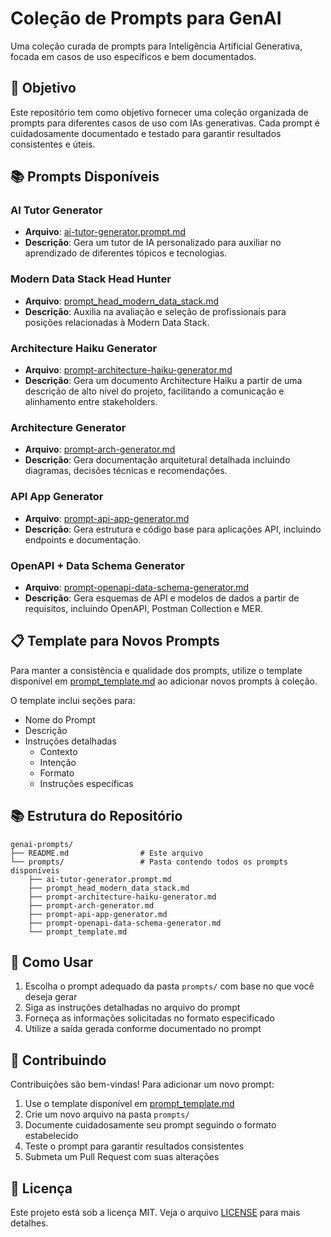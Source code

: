 # Coleção de Prompts para GenAI

Uma coleção curada de prompts para Inteligência Artificial Generativa, focada em casos de uso específicos e bem documentados.

## 🎯 Objetivo

Este repositório tem como objetivo fornecer uma coleção organizada de prompts para diferentes casos de uso com IAs generativas. Cada prompt é cuidadosamente documentado e testado para garantir resultados consistentes e úteis.

## 📚 Prompts Disponíveis

### AI Tutor Generator
- **Arquivo**: [ai-tutor-generator.prompt.md](prompts/ai-tutor-generator.prompt.md)
- **Descrição**: Gera um tutor de IA personalizado para auxiliar no aprendizado de diferentes tópicos e tecnologias.

### Modern Data Stack Head Hunter
- **Arquivo**: [prompt_head_modern_data_stack.md](prompts/prompt_head_modern_data_stack.md)
- **Descrição**: Auxilia na avaliação e seleção de profissionais para posições relacionadas à Modern Data Stack.

### Architecture Haiku Generator
- **Arquivo**: [prompt-architecture-haiku-generator.md](prompts/prompt-architecture-haiku-generator.md)
- **Descrição**: Gera um documento Architecture Haiku a partir de uma descrição de alto nível do projeto, facilitando a comunicação e alinhamento entre stakeholders.

### Architecture Generator
- **Arquivo**: [prompt-arch-generator.md](prompts/prompt-arch-generator.md)
- **Descrição**: Gera documentação arquitetural detalhada incluindo diagramas, decisões técnicas e recomendações.

### API App Generator
- **Arquivo**: [prompt-api-app-generator.md](prompts/prompt-api-app-generator.md)
- **Descrição**: Gera estrutura e código base para aplicações API, incluindo endpoints e documentação.

### OpenAPI + Data Schema Generator
- **Arquivo**: [prompt-openapi-data-schema-generator.md](prompts/prompt-openapi-data-schema-generator.md)
- **Descrição**: Gera esquemas de API e modelos de dados a partir de requisitos, incluindo OpenAPI, Postman Collection e MER.

## 📋 Template para Novos Prompts

Para manter a consistência e qualidade dos prompts, utilize o template disponível em [prompt_template.md](prompts/prompt_template.md) ao adicionar novos prompts à coleção.

O template inclui seções para:
- Nome do Prompt
- Descrição
- Instruções detalhadas
  - Contexto
  - Intenção
  - Formato
  - Instruções específicas

## 📚 Estrutura do Repositório

```
genai-prompts/
├── README.md                # Este arquivo
└── prompts/                 # Pasta contendo todos os prompts disponíveis
    ├── ai-tutor-generator.prompt.md
    ├── prompt_head_modern_data_stack.md
    ├── prompt-architecture-haiku-generator.md
    ├── prompt-arch-generator.md
    ├── prompt-api-app-generator.md
    ├── prompt-openapi-data-schema-generator.md
    └── prompt_template.md
```

## 🚀 Como Usar

1. Escolha o prompt adequado da pasta `prompts/` com base no que você deseja gerar
2. Siga as instruções detalhadas no arquivo do prompt
3. Forneça as informações solicitadas no formato especificado
4. Utilize a saída gerada conforme documentado no prompt

## 🤝 Contribuindo

Contribuições são bem-vindas! Para adicionar um novo prompt:

1. Use o template disponível em [prompt_template.md](prompts/prompt_template.md)
2. Crie um novo arquivo na pasta `prompts/`
3. Documente cuidadosamente seu prompt seguindo o formato estabelecido
4. Teste o prompt para garantir resultados consistentes
5. Submeta um Pull Request com suas alterações

## 📜 Licença

Este projeto está sob a licença MIT. Veja o arquivo [LICENSE](LICENSE) para mais detalhes.